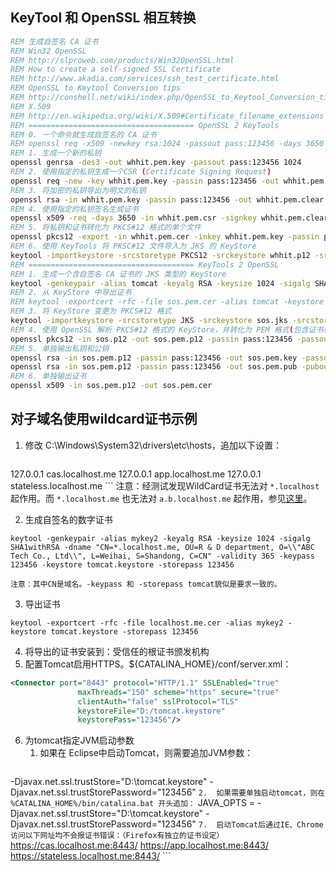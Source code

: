 ## KeyTool 和 OpenSSL 相互转换 
```bat
REM 生成自签名 CA 证书
REM Win32 OpenSSL
REM http://slproweb.com/products/Win32OpenSSL.html
REM How to create a self-signed SSL Certificate
REM http://www.akadia.com/services/ssh_test_certificate.html
REM OpenSSL to Keytool Conversion tips
REM http://conshell.net/wiki/index.php/OpenSSL_to_Keytool_Conversion_tips
REM X.509
REM http://en.wikipedia.org/wiki/X.509#Certificate_filename_extensions
REM ===================================== OpenSSL 2 KeyTools
REM 0. 一个命令就生成自签名的 CA 证书
REM openssl req -x509 -newkey rsa:1024 -passout pass:123456 -days 3650 -keyout whhit.pem.key -out whhit.pem.cer -subj "/CN=whhit.me/OU=WeRun Club/O=whhit/L=Weihai/S=Shandong/C=CN"
REM 1. 生成一个新的私钥
openssl genrsa -des3 -out whhit.pem.key -passout pass:123456 1024
REM 2. 使用指定的私钥生成一个CSR (Certificate Signing Request)
openssl req -new -key whhit.pem.key -passin pass:123456 -out whhit.pem.csr -subj "/CN=whhit.me/OU=WeRun Club/O=whhit/L=Weihai/S=Shandong/C=CN"
REM 3. 将加密的私钥导出为明文的私钥
openssl rsa -in whhit.pem.key -passin pass:123456 -out whhit.pem.clear.key
REM 4. 使用指定的私钥签名生成证书
openssl x509 -req -days 3650 -in whhit.pem.csr -signkey whhit.pem.clear.key -out whhit.pem.cer
REM 5. 将私钥和证书转化为 PKCS#12 格式的单个文件
openssl pkcs12 -export -in whhit.pem.cer -inkey whhit.pem.key -passin pass:123456 -out whhit.p12 -passout pass:123456 -name tomcat
REM 6. 使用 KeyTools 将 PKSC#12 文件导入为 JKS 的 KeyStore
keytool -importkeystore -srcstoretype PKCS12 -srckeystore whhit.p12 -srcstorepass 123456 -srcalias tomcat -srckeypass 123456 -deststoretype JKS -destkeystore whhit.jks -deststorepass 123456 -destalias tomcat -destkeypass 123456
REM ===================================== KeyTools 2 OpenSSL
REM 1. 生成一个含自签名 CA 证书的 JKS 类型的 KeyStore
keytool -genkeypair -alias tomcat -keyalg RSA -keysize 1024 -sigalg SHA1withRSA -dname "CN=test.me, OU=R & D department, O=\\"BJ SOS Software Tech Co., Ltd\\", L=Beijing, S=Beijing, C=CN" -validity 3650 -keypass 123456 -keystore sos.jks -storepass 123456
REM 2. 从 KeyStore 中导出证书
REM keytool -exportcert -rfc -file sos.pem.cer -alias tomcat -keystore sos.jks -storepass 123456
REM 3. 将 KeyStore 变更为 PKCS#12 格式
keytool -importkeystore -srcstoretype JKS -srckeystore sos.jks -srcstorepass 123456 -srcalias tomcat -srckeypass 123456 -deststoretype PKCS12 -destkeystore sos.p12 -deststorepass 123456 -destalias tomcat -destkeypass 123456 -noprompt
REM 4. 使用 OpenSSL 解析 PKCS#12 格式的 KeyStore，并转化为 PEM 格式(包含证书和私钥)
openssl pkcs12 -in sos.p12 -out sos.pem.p12 -passin pass:123456 -passout pass:123456
REM 5. 单独输出私钥和公钥
openssl rsa -in sos.pem.p12 -passin pass:123456 -out sos.pem.key -passout pass:123456
openssl rsa -in sos.pem.p12 -passin pass:123456 -out sos.pem.pub -pubout
REM 6. 单独输出证书
openssl x509 -in sos.pem.p12 -out sos.pem.cer
```

## 对子域名使用wildcard证书示例

1.  修改 C:\Windows\System32\drivers\etc\hosts，追加以下设置：
    ```
127.0.0.1       cas.localhost.me
127.0.0.1       app.localhost.me
127.0.0.1       stateless.localhost.me
    ```
    注意：经测试发现WildCard证书无法对 `*.localhost` 起作用。而 `*.localhost.me` 也无法对 `a.b.localhost.me` 起作用，参见[这里](http://security.stackexchange.com/a/26050)。

2.  生成自签名的数字证书
```
keytool -genkeypair -alias mykey2 -keyalg RSA -keysize 1024 -sigalg SHA1withRSA -dname "CN=*.localhost.me, OU=R & D department, O=\\"ABC Tech Co., Ltd\\", L=Weihai, S=Shandong, C=CN" -validity 365 -keypass 123456 -keystore tomcat.keystore -storepass 123456
```
    注意：其中CN是域名。-keypass 和 -storepass tomcat貌似是要求一致的。
3.  导出证书
```
keytool -exportcert -rfc -file localhost.me.cer -alias mykey2 -keystore tomcat.keystore -storepass 123456
```

4.  将导出的证书安装到：受信任的根证书颁发机构
5.  配置Tomcat启用HTTPS。${CATALINA_HOME}/conf/server.xml：
```xml
<Connector port="8443" protocol="HTTP/1.1" SSLEnabled="true"
               maxThreads="150" scheme="https" secure="true"
               clientAuth="false" sslProtocol="TLS"
               keystoreFile="D:/tomcat.keystore"
               keystorePass="123456"/>
```
6.  为tomcat指定JVM启动参数
    1.  如果在 Eclipse中启动Tomcat，则需要追加JVM参数：
        ```
-Djavax.net.ssl.trustStore="D:\tomcat.keystore" -Djavax.net.ssl.trustStorePassword="123456"
        ```
    2.  如果需要单独启动tomcat，则在 %CATALINA_HOME%/bin/catalina.bat 开头追加：
        ```
  JAVA_OPTS = -Djavax.net.ssl.trustStore="D:\tomcat.keystore" -Djavax.net.ssl.trustStorePassword="123456"
        ```
7.  启动Tomcat后通过IE、Chrome访问以下网址均不会报证书错误：（Firefox有独立的证书设定）
    ```
https://cas.localhost.me:8443/
https://app.localhost.me:8443/
https://stateless.localhost.me:8443/
    ```
